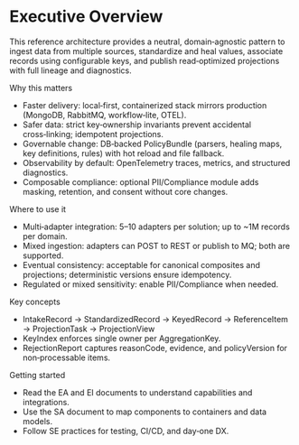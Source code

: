 # Executive Overview

This reference architecture provides a neutral, domain‑agnostic pattern to ingest data from multiple sources, standardize and heal values, associate records using configurable keys, and publish read‑optimized projections with full lineage and diagnostics.

Why this matters
- Faster delivery: local‑first, containerized stack mirrors production (MongoDB, RabbitMQ, workflow‑lite, OTEL).
- Safer data: strict key‑ownership invariants prevent accidental cross‑linking; idempotent projections.
- Governable change: DB‑backed PolicyBundle (parsers, healing maps, key definitions, rules) with hot reload and file fallback.
- Observability by default: OpenTelemetry traces, metrics, and structured diagnostics.
- Composable compliance: optional PII/Compliance module adds masking, retention, and consent without core changes.

Where to use it
- Multi‑adapter integration: 5–10 adapters per solution; up to ~1M records per domain.
- Mixed ingestion: adapters can POST to REST or publish to MQ; both are supported.
- Eventual consistency: acceptable for canonical composites and projections; deterministic versions ensure idempotency.
- Regulated or mixed sensitivity: enable PII/Compliance when needed.

Key concepts
- IntakeRecord → StandardizedRecord → KeyedRecord → ReferenceItem → ProjectionTask → ProjectionView
- KeyIndex enforces single owner per AggregationKey.
- RejectionReport captures reasonCode, evidence, and policyVersion for non‑processable items.

Getting started
- Read the EA and EI documents to understand capabilities and integrations.
- Use the SA document to map components to containers and data models.
- Follow SE practices for testing, CI/CD, and day‑one DX.
